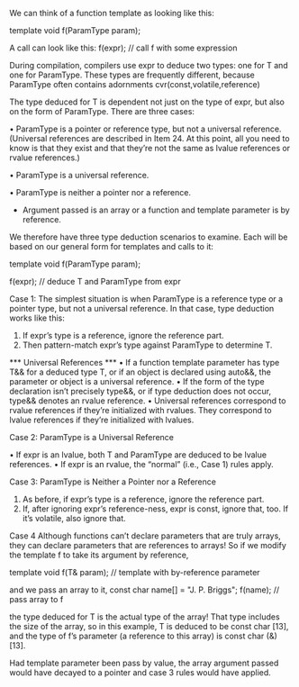 We can think of a function template as looking like this:

template<typename T>
void f(ParamType param);
  
A call can look like this:
f(expr); // call f with some expression
 
During compilation, compilers use expr to deduce two types: one for T and one for ParamType. These types are frequently different, because ParamType often contains
adornments cvr(const,volatile,reference)
  
The type deduced for T is dependent not just on the type of expr, but also on the form of ParamType. There are three cases:

• ParamType is a pointer or reference type, but not a universal reference. (Universal references are described in Item 24. At this point, all you need to know is that
they exist and that they’re not the same as lvalue references or rvalue references.)
  
• ParamType is a universal reference. 
  
• ParamType is neither a pointer nor a reference.
  
* Argument passed is an array or a function and template parameter is by reference.
  
We therefore have three type deduction scenarios to examine. Each will be based on our general form for templates and calls to it:
  
template<typename T>
void f(ParamType param);
  
f(expr); // deduce T and ParamType from expr
  
  
Case 1: The simplest situation is when ParamType is a reference type or a pointer type, but not a universal reference. In that case, type deduction works like this:
1. If expr’s type is a reference, ignore the reference part.
2. Then pattern-match expr’s type against ParamType to determine T.
  
*** Universal References ***
• If a function template parameter has type T&& for a deduced type T, or if an object is declared using auto&&, the parameter or object is a universal reference.
• If the form of the type declaration isn’t precisely type&&, or if type deduction does not occur, type&& denotes an rvalue reference.
• Universal references correspond to rvalue references if they’re initialized with rvalues. They correspond to lvalue references if they’re initialized with lvalues.
  
Case 2: ParamType is a Universal Reference
  
• If expr is an lvalue, both T and ParamType are deduced to be lvalue references.
• If expr is an rvalue, the “normal” (i.e., Case 1) rules apply.

Case 3: ParamType is Neither a Pointer nor a Reference
1. As before, if expr’s type is a reference, ignore the reference part.
2. If, after ignoring expr’s reference-ness, expr is const, ignore that, too. If it’s
volatile, also ignore that.
  
  
Case 4
Although functions can’t declare parameters that are truly arrays, they can declare parameters that are references to arrays! So if we modify the template f to take its argument by reference, 
  
template<typename T>
void f(T& param); // template with by-reference parameter
  
and we pass an array to it,
const char name[] = "J. P. Briggs";
f(name); // pass array to f
  
the type deduced for T is the actual type of the array! That type includes the size of the array, so in this example, T is deduced to be const char [13], and the type of f’s parameter (a reference to this array) is const char (&)[13].
  
Had template parameter been pass by value, the array argument passed would have decayed to a pointer and case 3 rules would have applied.
